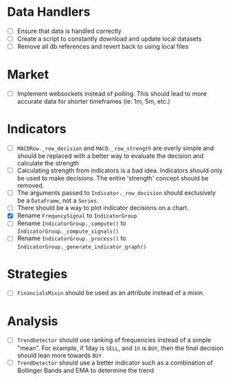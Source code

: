 # Data Handlers

- [ ] Ensure that data is handled correctly
- [ ] Create a script to constantly download and update local datasets
- [ ] Remove all db references and revert back to using local files

# Market

- [ ] Implement websockets instead of polling. This should lead to more accurate data for shorter timeframes (ie: 1m, 5m, etc.)

# Indicators

- [ ] `MACDRow._row_decision` and `MACD._row_strength` are overly simple and should be replaced with a better way to evaluate the decision and calculate the strength
- [ ] Calculating strength from indicators is a bad idea. Indicators should only be used to make decisions. The entire 'strength' concept should be removed.
- [ ] The arguments passed to `Indicator._row_decision` should exclusively be a `DataFrame`, not a `Series`.
- [ ] There should be a way to plot indicator decisions on a chart.
- [X] Rename `FrequncySignal` to `IndicatorGroup`
- [ ] Rename `IndicatorGroup._compute()` to `IndicatorGroup._compute_signals()`
- [ ] Rename `IndicatorGroup._process()` to `IndicatorGroup._generate_indicator_graph()`

# Strategies

- [ ] `FinancialsMixin` should be used as an attribute instead of a mixin.

# Analysis

- [ ] `TrendDetector` should use ranking of frequencies instead of a simple "mean". For example, if 1day is `SELL`, and `1h` is `BUY`, then the final decision should lean more towards `BUY`.
- [ ] `TrendDetector` should use a better indicator such as a combination of Bollinger Bands and EMA to determine the trend
